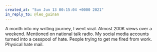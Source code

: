 ```yaml
---
created_at: "Sun Jun 13 00:15:04 +0000 2021"
in_reply_to: @leo_guinan
---
```


A month into my writing journey, I went viral. Almost 200K views over a weekend. Mentioned on national talk radio. My social media accounts turned into a cesspool of hate. People trying to get me fired from work. Physical hate mail.